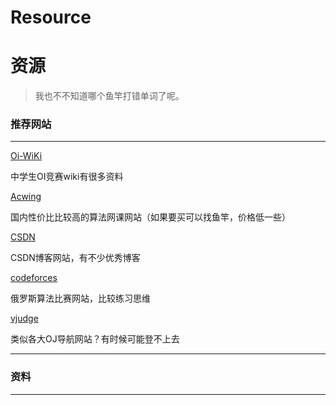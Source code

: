 # Resource
# 资源
> 我也不不知道哪个鱼竿打错单词了呢。
### 推荐网站
***
[Oi-WiKi](https://oi-wiki.org/)

中学生OI竞赛wiki有很多资料

[Acwing](https://www.acwing.com/about/)

国内性价比比较高的算法网课网站（如果要买可以找鱼竿，价格低一些）

[CSDN](https://www.csdn.net/)

CSDN博客网站，有不少优秀博客

[codeforces](https://codeforces.com/)

俄罗斯算法比赛网站，比较练习思维

[vjudge](https://vjudge.net/)

类似各大OJ导航网站？有时候可能登不上去
***
### 资料

***

